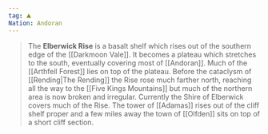```yaml
---
tag: ⛰️️
Nation: Andoran
---
```

> The **Elberwick Rise** is a basalt shelf which rises out of the southern edge of the [[Darkmoon Vale]]. It becomes a plateau which stretches to the south, eventually covering  most of [[Andoran]]. Much of the [[Arthfell Forest]] lies on top of the plateau.  Before the cataclysm of [[Rending|The Rending]] the Rise rose much farther north, reaching all the way to the [[Five Kings Mountains]] but much of the northern area is now broken and irregular. Currently the Shire of Elberwick covers much of the Rise. The tower of [[Adamas]] rises out of the cliff shelf proper and a few miles away the town of [[Olfden]] sits on top of a short cliff section.








